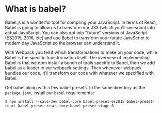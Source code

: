 # What is babel? 
Babel.js is a wonderful tool for compiling your JavaScript. In terms of React, Babel is going to allow us to transform our JSX (which you'll see soon) into actual JavaScript. You can also opt into "future" versions of JavaScript (ES2015, 2016, etc) and use Babel to transform your future JavaScript to modern day JavaScript so the browser can understand it. 

With Webpack you tell it which transformations to make on your code, while Babel is the specific transformation itself. The overview of implementing Babel is that we npm install a bunch of tools specific to Babel, then we add babel as a loader in our webpack settings. Then whenever webpack bundles our code, it'll transform our code with whatever we specified with Babel.

Get babel along with a few babel presets. In the same directory as the ```package.json```, install our ```babel``` requirements:

```
$ npm install --save-dev babel-core babel-preset-es2015 babel-preset-react babel-preset-react-hmre babel-preset-stage-0
```
